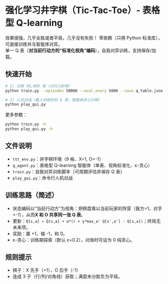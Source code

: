 # 强化学习井字棋（Tic-Tac-Toe）- 表格型 Q-learning

效果很强，几乎全胜或者平局，几乎没有失败！
零依赖（只用 Python 标准库），可直接训练并与智能体对弈。  
单一 Q 表（**对当前行动方的“标准化视角”编码**），自我对弈训练，支持保存/加载。

## 快速开始

```bash
# 1) 训练 50,000 局（大约几秒钟）
python train.py --episodes 50000 --eval_every 5000 --save q_table.json

# 2) 人机对战（载入训练好的 Q 表，智能体贪心行棋）
python play_gui.py  

```

更多参数：
```bash
python train.py -h
python play_gui.py -h
```

## 文件说明
- `ttt_env.py`：井字棋环境（9 格、X=1, O=-1）
- `q_agent.py`：表格型 Q-learning 智能体（单表、视角标准化、ε-贪心）
- `train.py`：自我对弈训练脚本（可周期评估并保存 Q 表）
- `play_gui.py`：命令行人机对战

## 训练思路（简述）
- 状态编码以“当前行动方”为视角：把棋盘乘以当前玩家的阵营（我方=1，对手=-1），从而**X 和 O 共享同一张 Q 表**。
- 更新：`Q[s,a] ← Q[s,a] + α*(r + γ*max_a' Q[s',a'] - Q[s,a])`；终局无未来项。
- 奖励：赢 +1，输 -1，和 0。
- ε-贪心：训练期探索（默认 ε=0.2），对局时可设为 0 纯贪心。

## 规则提示
- 棋子：X 先手（+1），O 后手（-1）
- 连成 3 子（行/列/对角线）获胜；满盘未分胜负为平局。
